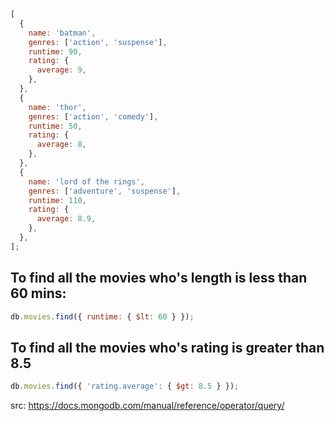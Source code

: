 ```js
[
  {
    name: 'batman',
    genres: ['action', 'suspense'],
    runtime: 90,
    rating: {
      average: 9,
    },
  },
  {
    name: 'thor',
    genres: ['action', 'comedy'],
    runtime: 50,
    rating: {
      average: 8,
    },
  },
  {
    name: 'lord of the rings',
    genres: ['adventure', 'suspense'],
    runtime: 110,
    rating: {
      average: 8.9,
    },
  },
];
```

## To find all the movies who's length is less than 60 mins:

```js
db.movies.find({ runtime: { $lt: 60 } });
```

## To find all the movies who's rating is greater than 8.5

```js
db.movies.find({ 'rating.average': { $gt: 8.5 } });
```

src: https://docs.mongodb.com/manual/reference/operator/query/

